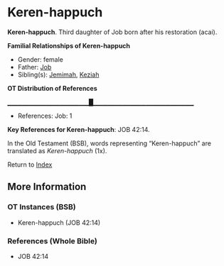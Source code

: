 # Keren-happuch
**Keren-happuch**. 
Third daughter of Job born after his restoration (acai). 




**Familial Relationships of Keren-happuch**


* Gender: female
* Father: [Job](Job.md)
* Sibling(s): [Jemimah](Jemimah.md), [Keziah](Keziah.md)


**OT Distribution of References**

▁▁▁▁▁▁▁▁▁▁▁▁▁▁▁▁▁█▁▁▁▁▁▁▁▁▁▁▁▁▁▁▁▁▁▁▁▁▁
* References: Job: 1



**Key References for Keren-happuch**: 
JOB 42:14. 


In the Old Testament (BSB), words representing “Keren-happuch” are translated as 
*Keren-happuch* (1x). 




Return to [Index](00-Index.md)

## More Information

### OT Instances (BSB)

* Keren-happuch (JOB 42:14)



### References (Whole Bible)

* JOB 42:14



